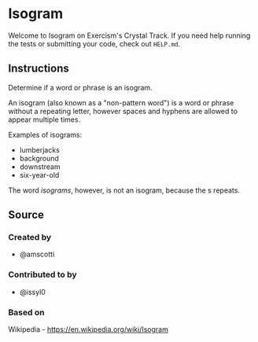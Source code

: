 # Isogram

Welcome to Isogram on Exercism's Crystal Track.
If you need help running the tests or submitting your code, check out `HELP.md`.

## Instructions

Determine if a word or phrase is an isogram.

An isogram (also known as a "non-pattern word") is a word or phrase without a repeating letter, however spaces and hyphens are allowed to appear multiple times.

Examples of isograms:

- lumberjacks
- background
- downstream
- six-year-old

The word _isograms_, however, is not an isogram, because the s repeats.

## Source

### Created by

- @amscotti

### Contributed to by

- @issyl0

### Based on

Wikipedia - https://en.wikipedia.org/wiki/Isogram